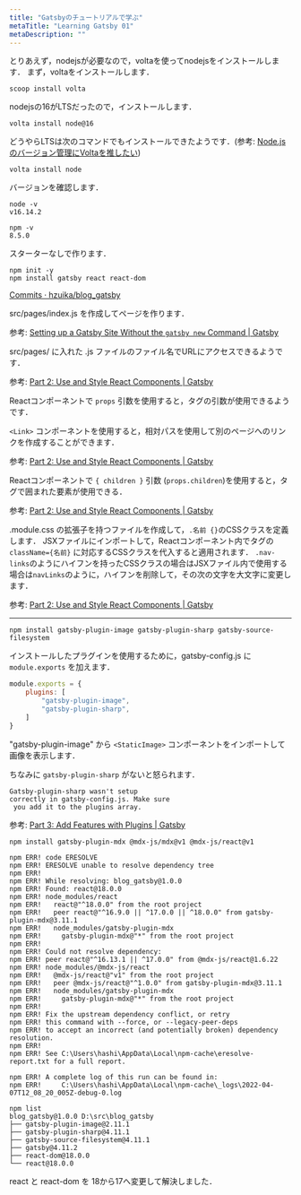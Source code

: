 ```yaml
---
title: "Gatsbyのチュートリアルで学ぶ"
metaTitle: "Learning Gatsby 01"
metaDescription: ""
---
```


とりあえず，nodejsが必要なので，voltaを使ってnodejsをインストールします．
まず，voltaをインストールします．
```
scoop install volta
```

nodejsの16がLTSだったので，インストールします．
```
volta install node@16
```
どうやらLTSは次のコマンドでもインストールできたようです．(参考: [Node.jsのバージョン管理にVoltaを推したい](https://zenn.dev/taichifukumoto/articles/how-to-use-volta))
```
volta install node
```
バージョンを確認します．
```
node -v
v16.14.2

npm -v
8.5.0
```

スターターなしで作ります．

```
npm init -y
npm install gatsby react react-dom
```

[Commits · hzuika/blog_gatsby](https://github.com/hzuika/blog_gatsby/commits/test)

src/pages/index.js を作成してページを作ります．

参考:
[Setting up a Gatsby Site Without the `gatsby new` Command | Gatsby](https://www.gatsbyjs.com/docs/using-gatsby-professionally/setting-up-gatsby-without-gatsby-new/)

src/pages/ に入れた .js ファイルのファイル名でURLにアクセスできるようです．

参考:
[Part 2: Use and Style React Components | Gatsby](https://www.gatsbyjs.com/docs/tutorial/part-2/#task-create-a-new-page-component-for-an-about-page)

Reactコンポーネントで `props` 引数を使用すると，タグの引数が使用できるようです．

`<Link>` コンポーネントを使用すると，相対パスを使用して別のページへのリンクを作成することができます．

参考:
[Part 2: Use and Style React Components | Gatsby](https://www.gatsbyjs.com/docs/tutorial/part-2/#use-the-link-component)

Reactコンポーネントで `{ children }` 引数 (`props.children`)を使用すると，タグで囲まれた要素が使用できる．

参考:
[Part 2: Use and Style React Components | Gatsby](https://www.gatsbyjs.com/docs/tutorial/part-2/#create-a-reusable-layout-component)

.module.css の拡張子を持つファイルを作成して，`.名前 {}`のCSSクラスを定義します．
JSXファイルにインポートして，Reactコンポーネント内でタグの `className={名前}` に対応するCSSクラスを代入すると適用されます．
`.nav-links`のようにハイフンを持ったCSSクラスの場合はJSXファイル内で使用する場合は`navLinks`のように，ハイフンを削除して，その次の文字を大文字に変更します．

参考:
[Part 2: Use and Style React Components | Gatsby](https://www.gatsbyjs.com/docs/tutorial/part-2/#style-components-with-css-modules)

---

```
npm install gatsby-plugin-image gatsby-plugin-sharp gatsby-source-filesystem
```

インストールしたプラグインを使用するために，gatsby-config.js に `module.exports` を加えます．
```js
module.exports = {
    plugins: [
        "gatsby-plugin-image",
        "gatsby-plugin-sharp",
    ]
} 
```

"gatsby-plugin-image" から `<StaticImage>` コンポーネントをインポートして画像を表示します．

ちなみに `gatsby-plugin-sharp` がないと怒られます．
```
Gatsby-plugin-sharp wasn't setup        
correctly in gatsby-config.js. Make sure
 you add it to the plugins array.
```

参考: 
[Part 3: Add Features with Plugins | Gatsby](https://www.gatsbyjs.com/docs/tutorial/part-3/)

```
npm install gatsby-plugin-mdx @mdx-js/mdx@v1 @mdx-js/react@v1

npm ERR! code ERESOLVE
npm ERR! ERESOLVE unable to resolve dependency tree
npm ERR!
npm ERR! While resolving: blog_gatsby@1.0.0
npm ERR! Found: react@18.0.0
npm ERR! node_modules/react
npm ERR!   react@"^18.0.0" from the root project
npm ERR!   peer react@"^16.9.0 || ^17.0.0 || ^18.0.0" from gatsby-plugin-mdx@3.11.1
npm ERR!   node_modules/gatsby-plugin-mdx
npm ERR!     gatsby-plugin-mdx@"*" from the root project
npm ERR!
npm ERR! Could not resolve dependency:
npm ERR! peer react@"^16.13.1 || ^17.0.0" from @mdx-js/react@1.6.22
npm ERR! node_modules/@mdx-js/react
npm ERR!   @mdx-js/react@"v1" from the root project
npm ERR!   peer @mdx-js/react@"^1.0.0" from gatsby-plugin-mdx@3.11.1
npm ERR!   node_modules/gatsby-plugin-mdx
npm ERR!     gatsby-plugin-mdx@"*" from the root project
npm ERR!
npm ERR! Fix the upstream dependency conflict, or retry
npm ERR! this command with --force, or --legacy-peer-deps
npm ERR! to accept an incorrect (and potentially broken) dependency resolution.
npm ERR!
npm ERR! See C:\Users\hashi\AppData\Local\npm-cache\eresolve-report.txt for a full report.

npm ERR! A complete log of this run can be found in:
npm ERR!     C:\Users\hashi\AppData\Local\npm-cache\_logs\2022-04-07T12_08_20_005Z-debug-0.log
```

```
npm list
blog_gatsby@1.0.0 D:\src\blog_gatsby
├── gatsby-plugin-image@2.11.1
├── gatsby-plugin-sharp@4.11.1
├── gatsby-source-filesystem@4.11.1
├── gatsby@4.11.2
├── react-dom@18.0.0
└── react@18.0.0
```

react と react-dom を 18から17へ変更して解決しました．